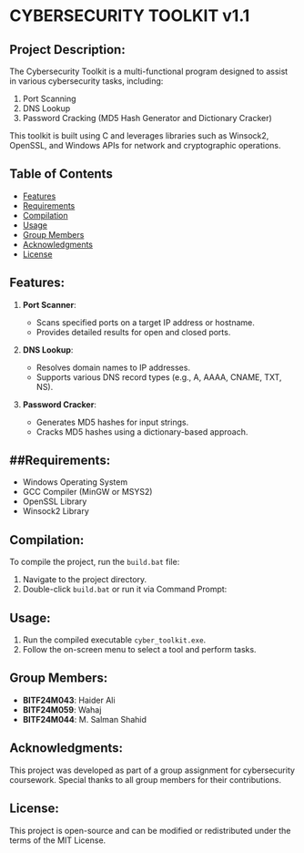 CYBERSECURITY TOOLKIT v1.1
========================================

Project Description:
--------------------
The Cybersecurity Toolkit is a multi-functional program designed to assist in various cybersecurity tasks, including:
1. Port Scanning
2. DNS Lookup
3. Password Cracking (MD5 Hash Generator and Dictionary Cracker)

This toolkit is built using C and leverages libraries such as Winsock2, OpenSSL, and Windows APIs for network and cryptographic operations.

## Table of Contents
- [Features](#features)
- [Requirements](#requirements)
- [Compilation](#compilation)
- [Usage](#usage)
- [Group Members](#group-members)
- [Acknowledgments](#acknowledgments)
- [License](#license)

Features:
---------
1. **Port Scanner**:
   - Scans specified ports on a target IP address or hostname.
   - Provides detailed results for open and closed ports.

2. **DNS Lookup**:
   - Resolves domain names to IP addresses.
   - Supports various DNS record types (e.g., A, AAAA, CNAME, TXT, NS).

3. **Password Cracker**:
   - Generates MD5 hashes for input strings.
   - Cracks MD5 hashes using a dictionary-based approach.

##Requirements:
-------------
- Windows Operating System
- GCC Compiler (MinGW or MSYS2)
- OpenSSL Library
- Winsock2 Library

Compilation:
------------
To compile the project, run the `build.bat` file:
1. Navigate to the project directory.
2. Double-click `build.bat` or run it via Command Prompt:

Usage:
------
1. Run the compiled executable `cyber_toolkit.exe`.
2. Follow the on-screen menu to select a tool and perform tasks.

Group Members:
--------------
- **BITF24M043**: Haider Ali
- **BITF24M059**: Wahaj
- **BITF24M044**: M. Salman Shahid

Acknowledgments:
----------------
This project was developed as part of a group assignment for cybersecurity coursework. Special thanks to all group members for their contributions.

License:
--------
This project is open-source and can be modified or redistributed under the terms of the MIT License.
